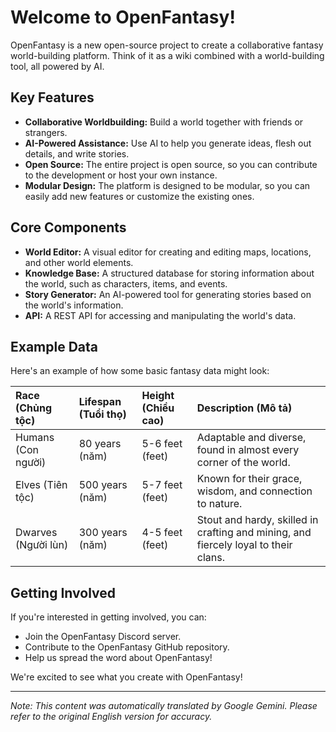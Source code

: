 # Welcome to OpenFantasy!

OpenFantasy is a new open-source project to create a collaborative fantasy world-building platform. Think of it as a wiki combined with a world-building tool, all powered by AI.

## Key Features

*   **Collaborative Worldbuilding:** Build a world together with friends or strangers.
*   **AI-Powered Assistance:** Use AI to help you generate ideas, flesh out details, and write stories.
*   **Open Source:** The entire project is open source, so you can contribute to the development or host your own instance.
*   **Modular Design:** The platform is designed to be modular, so you can easily add new features or customize the existing ones.

## Core Components

*   **World Editor:** A visual editor for creating and editing maps, locations, and other world elements.
*   **Knowledge Base:** A structured database for storing information about the world, such as characters, items, and events.
*   **Story Generator:** An AI-powered tool for generating stories based on the world's information.
*   **API:** A REST API for accessing and manipulating the world's data.

## Example Data

Here's an example of how some basic fantasy data might look:

| Race (Chủng tộc) | Lifespan (Tuổi thọ) | Height (Chiều cao) | Description (Mô tả)                                                                     |
| :--------------- | :------------------- | :------------------ | :--------------------------------------------------------------------------------------- |
| Humans (Con người)   | 80 years (năm)       | 5-6 feet (feet)      | Adaptable and diverse, found in almost every corner of the world.                      |
| Elves (Tiên tộc)    | 500 years (năm)      | 5-7 feet (feet)      | Known for their grace, wisdom, and connection to nature.                               |
| Dwarves (Người lùn)  | 300 years (năm)      | 4-5 feet (feet)      | Stout and hardy, skilled in crafting and mining, and fiercely loyal to their clans. |

## Getting Involved

If you're interested in getting involved, you can:

*   Join the OpenFantasy Discord server.
*   Contribute to the OpenFantasy GitHub repository.
*   Help us spread the word about OpenFantasy!

We're excited to see what you create with OpenFantasy!


---
_Note: This content was automatically translated by Google Gemini. Please refer to the original English version for accuracy._